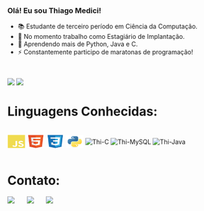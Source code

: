 ### Olá! Eu sou Thiago Medici!
- 📚 Estudante de terceiro período em Ciência da Computação.
- 👜 No momento trabalho como Estagiário de Implantação.
- 🚀 Aprendendo mais de Python, Java e C.
- ⚡ Constantemente participo de maratonas de programação!
  
<br>

<p align="left">
  <img height="180em" src="https://github-readme-stats.vercel.app/api?username=Medici1612&show_icons=true&theme=tokyonight" />
  <img height="180em" src="https://github-readme-stats.vercel.app/api/top-langs/?username=Medici1612&layout=compact&theme=tokyonight" />
</p>
<h1>Linguagens Conhecidas:</h1>
<div style="display: inline_block"><br>
  <img align="center" alt="Thi-JS" height="30" width="40" src="https://raw.githubusercontent.com/devicons/devicon/master/icons/javascript/javascript-plain.svg">
  <img align="center" alt="Thi-HTML" height="30" width="40" src="https://raw.githubusercontent.com/devicons/devicon/master/icons/html5/html5-original.svg">
  <img align="center" alt="Thi-CSS" height="30" width="40" src="https://raw.githubusercontent.com/devicons/devicon/master/icons/css3/css3-original.svg">
  <img align="center" alt="Thi-Python" height="30" width="40" src="https://raw.githubusercontent.com/devicons/devicon/master/icons/python/python-original.svg">
  <img align="center" alt="Thi-C" height="30" width="40" src="https://cdn.jsdelivr.net/gh/devicons/devicon@latest/icons/c/c-original.svg">
  <img align="center" alt="Thi-MySQL" height="30" width="40" src="https://cdn.jsdelivr.net/gh/devicons/devicon@latest/icons/mysql/mysql-original.svg">
  <img align="center" alt="Thi-Java" height="30" width="40" src="https://cdn.jsdelivr.net/gh/devicons/devicon@latest/icons/java/java-original.svg">
  
</div>
<br>
<div>
  <h1>Contato:</h1>
<a href ="https://instagram.com/thiago.medici"><img src = "https://img.shields.io/badge/Instagram-E4405F?style=for-the-badge&logo=instagram&logoColor=white"></a> &nbsp;&nbsp;&nbsp;&nbsp;&nbsp;
<a href="https://www.linkedin.com/in/thiago-medici-36b945328/"><img src="https://img.shields.io/badge/LinkedIn-0077B5?style=for-the-badge&logo=linkedin&logoColor=white"></a>  &nbsp;&nbsp;&nbsp;&nbsp;&nbsp;
<a href="https://mailto:thimedicii@gmail.com"><img src="https://img.shields.io/badge/Gmail-D14836?style=for-the-badge&logo=gmail&logoColor=white"></a>  &nbsp;&nbsp;&nbsp;&nbsp;&nbsp;

  
</div>
